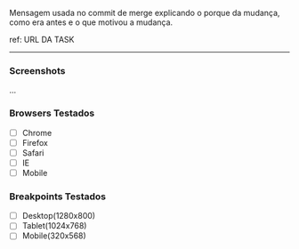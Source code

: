 Mensagem usada no commit de merge explicando o porque
da mudança, como era antes e o que motivou a mudança.

ref: URL DA TASK

------------------------------------------------------------

### Screenshots

...

### Browsers Testados

- [ ] Chrome
- [ ] Firefox
- [ ] Safari
- [ ] IE
- [ ] Mobile

### Breakpoints Testados

- [ ] Desktop(1280x800)
- [ ] Tablet(1024x768)
- [ ] Mobile(320x568)

